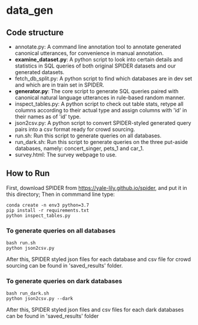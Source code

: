 # data_gen
## Code structure
* annotate.py: A command line annotation tool to annotate generated canonical utterances, for convenience in manual annotation.
* __examine_dataset.py__: A python script to look into certain details and statistics in SQL queries of both original SPIDER datasets and our generated datasets.
* fetch_db_split.py: A python script to find which databases are in dev set and which are in train set in SPIDER.
* __generator.py__: The core script to generate SQL queries paired with canonical natural language utterances in rule-based random manner.
* inspect_tables.py: A python script to check out table stats, retype all columns according to their actual type and assign columns with 'id' in their names as of 'id' type.
* json2csv.py: A python script to convert SPIDER-styled generated query pairs into a csv format ready for crowd sourcing.
* run.sh: Run this script to generate queries on all databases.
* run_dark.sh: Run this script to generate queries on the three put-aside databases, namely: concert_singer, pets_1 and car_1.
* survey.html: The survey webpage to use.

## How to Run
First, download SPIDER from https://yale-lily.github.io/spider, and put it in this directory;
Then in commmand line type:

	conda create -n env3 python=3.7
	pip install -r requirements.txt
	python inspect_tables.py

### To generate queries on all databases
	bash run.sh
	python json2csv.py

After this, SPIDER styled json files for each database and csv file for crowd sourcing can be found in 'saved_results' folder.

### To generate queries on dark databases
	bash run_dark.sh
	python json2csv.py --dark

After this, SPIDER styled json files and csv files for each dark databases can be found in 'saved_results' folder
